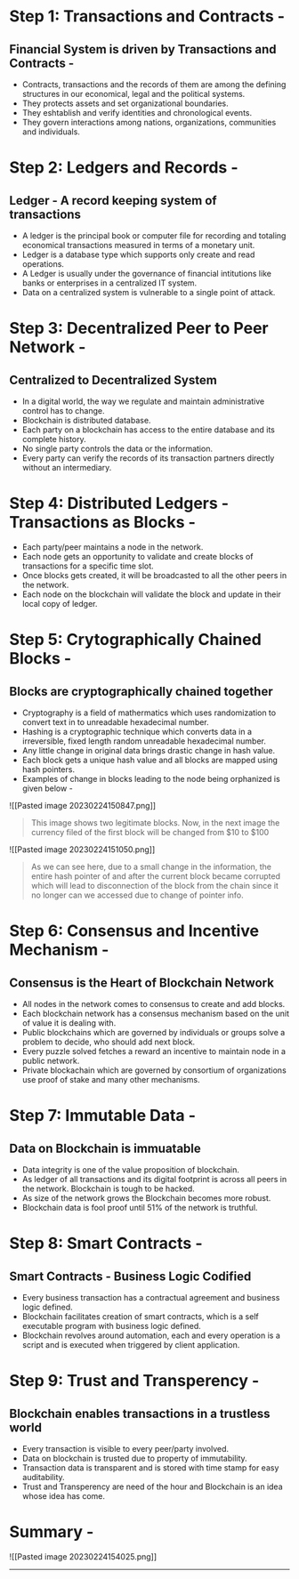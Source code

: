 # Step 1: Transactions and Contracts -

## Financial System is driven by Transactions and Contracts -

- Contracts, transactions and the records of them are among the defining structures in our economical, legal and the political systems.
- They protects assets and set organizational boundaries.
- They eshtablish and verify identities and chronological events.
- They govern interactions among nations, organizations, communities and individuals.

# Step 2: Ledgers and Records -

## Ledger - A record keeping system of transactions

- A ledger is the principal book or computer file for recording and totaling economical transactions measured in terms of a monetary unit.
- Ledger is a database type which supports only create and read operations.
- A Ledger is usually under the governance of financial intitutions like banks or enterprises in a centralized IT system.
- Data on a centralized system is vulnerable to a single point of attack.

# Step 3: Decentralized Peer to Peer Network -

## Centralized to Decentralized System

- In a digital world, the way we regulate and maintain administrative control has to change.
- Blockchain is distributed database.
- Each party on a blockchain has access to the entire database and its complete history. 
- No single party controls the data or the information.
- Every party can verify the records of its transaction partners directly without an intermediary.

# Step 4: Distributed Ledgers - Transactions as Blocks -

- Each party/peer maintains a node in the network.
- Each node gets an opportunity to validate and create blocks of transactions for a specific time slot.
- Once blocks gets created, it will be broadcasted to all the other peers in the network.
- Each node on the blockchain will validate the block and update in their local copy of ledger.

# Step 5: Crytographically Chained Blocks -

## Blocks are cryptographically chained together 

- Cryptography is a field of mathermatics which uses randomization to convert text in to unreadable hexadecimal number.
- Hashing is a cryptographic technique which converts data in a irreversible, fixed length random unreadable hexadecimal number.
- Any little change in original data brings drastic change in hash value.
- Each block gets a unique hash value and all blocks are mapped using hash pointers.
- Examples of change in blocks leading to the node being orphanized is given below -

![[Pasted image 20230224150847.png]] 

>This image shows two legitimate blocks. Now, in the next image the currency filed of the first block will be changed from $10 to $100

![[Pasted image 20230224151050.png]]

> As we can see here, due to a small change in the information, the entire hash pointer of and after the current block became corrupted which will lead to disconnection of the block from the chain since it no longer can we accessed due to change of pointer info.

# Step 6: Consensus and Incentive Mechanism -

## Consensus is the Heart of Blockchain Network

- All nodes in the network comes to consensus to create and add blocks.
- Each blockchain network has a consensus mechanism based on the unit of value it is dealing with.
- Public blockchains which are governed by individuals or groups solve a problem to decide, who should add next block.
- Every puzzle solved fetches a reward an incentive to maintain node in a public network.
- Private blockachain which are governed by consortium of organizations use proof of stake and many other mechanisms.

# Step 7: Immutable Data -

## Data on Blockchain is immuatable

- Data integrity is one of the value proposition of blockchain.
- As ledger of all transactions and its digital footprint is across all peers in the network. Blockchain is tough to be hacked.
- As size of the network grows the Blockchain becomes more robust.
- Blockchain data is fool proof until 51% of the network is truthful.

# Step 8: Smart Contracts -

## Smart Contracts - Business Logic Codified 

- Every business transaction has a contractual agreement and business logic defined.
- Blockchain facilitates creation of smart contracts, which is a self executable program with business logic defined.
- Blockchain revolves around automation, each and every operation is a script and is executed when triggered by client application.

# Step 9: Trust and Transperency -

## Blockchain enables transactions in a trustless world

- Every transaction is visible to every peer/party involved.
- Data on blockchain is trusted due to property of immutability.
- Transaction data is transparent and is stored with time stamp for easy auditability.
- Trust and Transperency are need of the hour and Blockchain is an idea whose idea has come.

# Summary -

![[Pasted image 20230224154025.png]]

*** 
